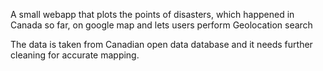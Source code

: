 A small webapp that plots the points of disasters, which happened in Canada so far, on google map and lets users perform Geolocation search

The data is taken from Canadian open data database and it needs further cleaning for accurate mapping.
